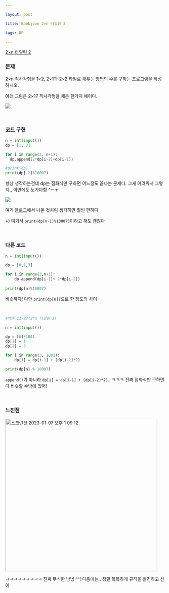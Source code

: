 ```yaml
---

layout: post

title: Baekjoon 2×n 타일링 2

tags: DP

---
```


[2×n 타일링 2](https://www.acmicpc.net/problem/11727)

### 문제

2×n 직사각형을 1×2, 2×1과 2×2 타일로 채우는 방법의 수를 구하는 프로그램을 작성하시오.

아래 그림은 2×17 직사각형을 채운 한가지 예이다.

![](https://www.acmicpc.net/upload/images/t2n2122.gif)

<br/>

### 코드 구현

```python
n = int(input())
dp = [1, 3]

for i in range(2, n+1):
  dp.append(2*dp[i-2]+dp[i-1])

#print(dp)
print(dp[-2]%10007)
```

항상 생각하는건데 dp는 점화식만 구하면 어느정도 끝나는 문제다. 그게 어려워서 그렇지,, 이번에도 노가다함 ^ㅡㅜ

![](https://blog.kakaocdn.net/dn/cDU9jE/btqZLt3VhLR/bApI5nLnXj7YKj00T107wK/img.png)

여기 [블로그](https://cijbest.tistory.com/21)에서 나온 것처럼 생각하면 훨씬 편하다

+) 여기서 `print(dp[n-1]%10007)`이라고 해도 괜찮다

<br/>

### 다른 코드

```python
n = int(input())

dp = [0,1,3]

for i in range(3,n+1):
    dp.append(dp[i-1]+ 2*dp[i-2])
    
print(dp[n]%10007)
```

비슷하다! 다만 `print(dp[n])`으로 한 정도의 차이

<br/>

```python
#백준 11727(2*n 타일링 2)

n = int(input())

dp = [0]*1001
dp[1] = 1
dp[2] = 3

for i in range(3, 1001):
    dp[i] = dp[i-1] + (dp[i-2]*2)

print(dp[n] % 10007)
```

`append()`가 아니라 `dp[i] = dp[i-1] + (dp[i-2]*2)`.. ㅋㅋㅋ 진짜 점화식만 구하면 다 비슷할 수밖에 없어!

<br/>

### 느낀점

<img width="480" alt="스크린샷 2023-01-07 오후 1 09 12" src="https://user-images.githubusercontent.com/72901045/211130473-53b25ee9-8196-4ecb-a495-cf6fb3ee8a12.png">

ㅋㅋㅋㅋㅋㅋㅋㅋㅋ 진짜 무식한 방법 ^^! 다음에는.. 정말 똑똑하게 규칙을 발견하고 싶어



